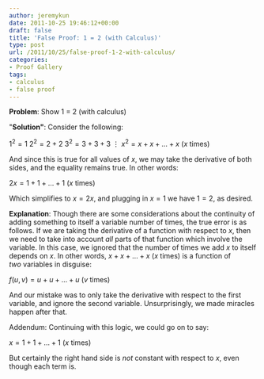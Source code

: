 ```yaml
---
author: jeremykun
date: 2011-10-25 19:46:12+00:00
draft: false
title: 'False Proof: 1 = 2 (with Calculus)'
type: post
url: /2011/10/25/false-proof-1-2-with-calculus/
categories:
- Proof Gallery
tags:
- calculus
- false proof
---
```


**Problem**: Show 1 = 2 (with calculus)

"**Solution"**: Consider the following:

$1^2 = 1$
$2^2 = 2 + 2$
$3^2 = 3 + 3 + 3$
$\vdots$
$x^2 = x + x + \dots + x$ ($x$ times)

And since this is true for all values of $x$, we may take the derivative of both sides, and the equality remains true. In other words:

$2x = 1 + 1 + \dots + 1$ ($x$ times)

Which simplifies to $x=2x$, and plugging in $x=1$ we have $1 = 2$, as desired.

**Explanation**: Though there are some considerations about the continuity of adding something to itself a variable number of times, the true error is as follows. If we are taking the derivative of a function with respect to $x$, then we need to take into account _all_ parts of that function which involve the variable. In this case, we ignored that the number of times we add $x$ to itself depends on $x$. In other words, $x + x + \dots + x$ ($x$ times) is a function of _two_ variables in disguise:

$f(u,v) = u + u + \dots + u$ ($v$ times)

And our mistake was to only take the derivative with respect to the first variable, and ignore the second variable. Unsurprisingly, we made miracles happen after that.

Addendum: Continuing with this logic, we could go on to say:

$x = 1 + 1 + \dots + 1$ ($x$ times)

But certainly the right hand side is _not_ constant with respect to $x$, even though each term is.
